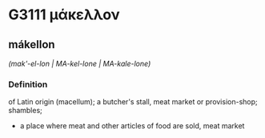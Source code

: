 # G3111 μάκελλον

## mákellon

_(mak'-el-lon | MA-kel-lone | MA-kale-lone)_

### Definition

of Latin origin (macellum); a butcher's stall, meat market or provision-shop; shambles; 

- a place where meat and other articles of food are sold, meat market
